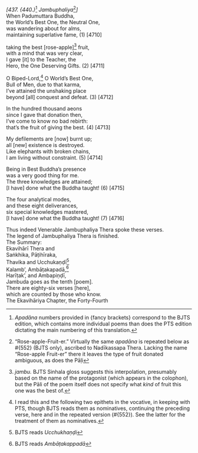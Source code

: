 *\[437. {440.}*[^1] *Jambuphaliya*[^2]*\]*  
When Padumuttara Buddha,  
the World’s Best One, the Neutral One,  
was wandering about for alms,  
maintaining superlative fame, (1) \[4710\]

taking the best \[rose-apple\][^3] fruit,  
with a mind that was very clear,  
I gave \[it\] to the Teacher, the  
Hero, the One Deserving Gifts. (2) \[4711\]

O Biped-Lord,[^4] O World’s Best One,  
Bull of Men, due to that karma,  
I’ve attained the unshaking place  
beyond \[all\] conquest and defeat. (3) \[4712\]

In the hundred thousand aeons  
since I gave that donation then,  
I’ve come to know no bad rebirth:  
that’s the fruit of giving the best. (4) \[4713\]

My defilements are \[now\] burnt up;  
all \[new\] existence is destroyed.  
Like elephants with broken chains,  
I am living without constraint. (5) \[4714\]

Being in Best Buddha’s presence  
was a very good thing for me.  
The three knowledges are attained;  
\[I have\] done what the Buddha taught! (6) \[4715\]

The four analytical modes,  
and these eight deliverances,  
six special knowledges mastered,  
\[I have\] done what the Buddha taught! (7) \[4716\]

Thus indeed Venerable Jambuphaliya Thera spoke these verses.  
The legend of Jambuphaliya Thera is finished.  
The Summary:  
Ekavihārī Thera and  
Saṅkhika, Pāṭihīraka,  
Thavika and Ucchukaṇḍī[^5]  
Kalamb’, Ambāṭakapadā,[^6]  
Harīṭak’, and Ambapiṇḍī,  
Jambuda goes as the tenth \[poem\].  
There are eighty-six verses \[here\],  
which are counted by those who know.  
The Ekavihāriya Chapter, the Forty-Fourth  
[^1]: *Apadāna* numbers provided in {fancy brackets} correspond to the
    BJTS edition, which contains more individual poems than does the PTS
    edition dictating the main numbering of this translation.  
[^2]: “Rose-apple-Fruit-er.” Virtually the same *apadāna* is repeated
    below as \#{552} (BJTS only), ascribed to Nadīkassapa Thera. Lacking
    the name “Rose-apple Fruit-er” there it leaves the type of fruit
    donated ambiguous, as does the Pāḷi  
[^3]: *jambu.* BJTS Sinhala gloss suggests this interpolation,
    presumably based on the name of the protagonist (which appears in
    the colophon), but the Pāli of the poem itself does not specify what
    *kind* of fruit this one was the best of.  
[^4]: I read this and the following two epithets in the vocative, in
    keeping with PTS, though BJTS reads them as nominatives, continuing
    the preceding verse, here and in the repeated version (\#{552}). See
    the latter for the treatment of them as nominatives.  
[^5]: BJTS reads *Ucchukhaṇḍi*  
[^6]: BJTS reads *Ambāṭakappadā*
